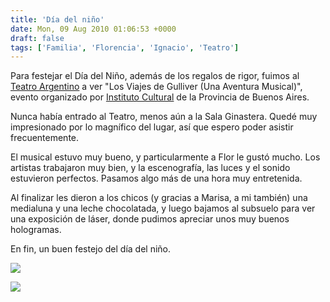 ```yaml
---
title: 'Día del niño'
date: Mon, 09 Aug 2010 01:06:53 +0000
draft: false
tags: ['Familia', 'Florencia', 'Ignacio', 'Teatro']
---
```


Para festejar el Día del Niño, además de los regalos de rigor, fuimos al [Teatro Argentino](http://www.teatroargentino.gba.gov.ar/inicio.html) 
a ver "Los Viajes de Gulliver (Una Aventura Musical)", evento organizado por [Instituto Cultural](http://www.ic.gba.gov.ar/prensa/noticia.php?idnoticia=11167) de la Provincia de Buenos Aires. 

Nunca había entrado al Teatro, menos aún a la Sala Ginastera. Quedé muy impresionado por lo magnífico del lugar, 
así que espero poder asistir frecuentemente. 

El musical estuvo muy bueno, y particularmente a Flor le gustó mucho. Los artistas trabajaron muy bien, 
y la escenografía, las luces y el sonido estuvieron perfectos. Pasamos algo más de una hora muy entretenida. 

Al finalizar les dieron a los chicos (y gracias a Marisa, a mi también) una medialuna y una leche chocolatada, 
y luego bajamos al subsuelo para ver una exposición de láser, donde pudimos apreciar unos muy buenos hologramas. 

En fin, un buen festejo del día del niño.

[![](http://lh6.ggpht.com/_kjktWGBKtT8/TF9QkGQCn3I/AAAAAAAAEQs/AnHvf7LijC0/s400/IMG%202194.jpg)](http://picasaweb.google.com/lh/photo/RnNxqqCZxHM0Ab8dKdaAFQ?feat=embedwebsite) 

[![](http://lh6.ggpht.com/_kjktWGBKtT8/TF9Q1Gt-sLI/AAAAAAAAEQw/KbdGzruVtWk/s400/IMG%202205.jpg)](http://picasaweb.google.com/lh/photo/lKH00uFmHVPIdxEQrsjesw?feat=embedwebsite)
